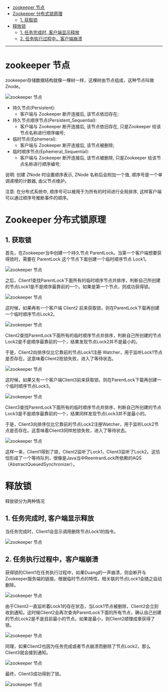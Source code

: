 * [zookeeper 节点](#zookeeper-%E8%8A%82%E7%82%B9)
* [Zookeeper 分布式锁原理](#zookeeper-%E5%88%86%E5%B8%83%E5%BC%8F%E9%94%81%E5%8E%9F%E7%90%86)
  * [1\. 获取锁](#1-%E8%8E%B7%E5%8F%96%E9%94%81)
* [释放锁](#%E9%87%8A%E6%94%BE%E9%94%81)
  * [1\. 任务完成时, 客户端显示释放](#1-%E4%BB%BB%E5%8A%A1%E5%AE%8C%E6%88%90%E6%97%B6-%E5%AE%A2%E6%88%B7%E7%AB%AF%E6%98%BE%E7%A4%BA%E9%87%8A%E6%94%BE)
  * [2\. 任务执行过程中，客户端崩溃](#2-%E4%BB%BB%E5%8A%A1%E6%89%A7%E8%A1%8C%E8%BF%87%E7%A8%8B%E4%B8%AD%E5%AE%A2%E6%88%B7%E7%AB%AF%E5%B4%A9%E6%BA%83)



---

# zookeeper 节点
zookeeper存储数据结构就像一棵树一样，这棵树由节点组成，这种节点叫做Znode。

![zookeeper 节点](../../img/zookeeper/zookeeper节点.jpg)

- 持久节点(Persistent):
    - 客户端与 Zookeeper 断开连接后, 该节点依旧存在;
- 持久节点顺序节点(Persistent_Sequential): 
    - 客户端与 Zookeeper 断开连接后, 该节点依旧存在, 只是Zookeeper 给该节点名称进行顺序编号;
- 临时节点(Ephemeral):
    - 客户端与 Zookeeper 断开连接后, 该节点被删除;
- 临时顺序节点(Ephemeral_Sequential): 
    - 客户端与 Zookeeper 断开连接后, 该节点被删除, 只是Zookeeper 给该节点名称进行顺序编号;

说明: 创建 ZNode 时设置顺序表示, ZNode 名称后会附加一个值, 顺序号是一个单调递增的计数器, 由父节点维护。

注意: 在分布式系统中, 顺序号可以被用于为所有的时间进行全局排序, 这样客户端可以通过顺序号推断事件的顺序。


# Zookeeper 分布式锁原理
## 1. 获取锁
首先，在Zookeeper当中创建一个持久节点 ParentLock。当第一个客户端想要获得锁时，需要在 ParentLock 这个节点下面创建一个临时顺序节点 Lock1。

![zookeeper 节点](../../img/zookeeper/创建Lock1.jpg)


之后，Client1查找ParentLock下面所有的临时顺序节点并排序，判断自己所创建的节点Lock1是不是顺序最靠前的一个。如果是第一个节点，则成功获得锁。

![zookeeper 节点](../../img/zookeeper/获得锁Lock1.jpg)

这时候，如果再有一个客户端 Client2 前来获取锁，则在ParentLock下载再创建一个临时顺序节点Lock2。 

![zookeeper 节点](../../img/zookeeper/创建Lock2.jpg)

Client2查找ParentLock下面所有的临时顺序节点并排序，判断自己所创建的节点Lock2是不是顺序最靠前的一个，结果发现节点Lock2并不是最小的。


于是，Client2向排序仅比它靠前的节点Lock1注册 Watcher，用于监听Lock1节点是否存在。这意味着Client2抢锁失败，进入了等待状态。 

![zookeeper 节点](../../img/zookeeper/Watcher-Lock1.jpg)

这时候，如果又有一个客户端Client3前来获取锁，则在ParentLock下载再创建一个临时顺序节点Lock3。 

![zookeeper 节点](../../img/zookeeper/创建Lock3.jpg)

Client3查找ParentLock下面所有的临时顺序节点并排序，判断自己所创建的节点Lock3是不是顺序最靠前的一个，结果同样发现节点Lock3并不是最小的。


于是，Client3向排序仅比它靠前的节点Lock2注册Watcher，用于监听Lock2节点是否存在。这意味着Client3同样抢锁失败，进入了等待状态。 

![zookeeper 节点](../../img/zookeeper/Watcher-Lock2.jpg)

这样一来，Client1得到了锁，Client2监听了Lock1，Client3监听了Lock2。这恰恰形成了一个等待队列，很像是Java当中ReentrantLock所依赖的AQS（AbstractQueuedSynchronizer）。

# 释放锁
释放锁分为两种情况
## 1. 任务完成时, 客户端显示释放
当任务完成时，Client1会显示调用删除节点Lock1的指令。

![zookeeper 节点](../../img/zookeeper/释放Lock1.jpg)

## 2. 任务执行过程中，客户端崩溃
获得锁的Client1在任务执行过程中，如果Duang的一声崩溃，则会断开与Zookeeper服务端的链接。根据临时节点的特性，相关联的节点Lock1会随之自动删除。 

![zookeeper 节点](../../img/zookeeper/释放Lock1-1.jpg)

由于Client2一直监听着Lock1的存在状态，当Lock1节点被删除，Client2会立刻收到通知。这时候Client2会再次查询ParentLock下面的所有节点，确认自己创建的节点Lock2是不是目前最小的节点。如果是最小，则Client2顺理成章获得了锁。 

![zookeeper 节点](../../img/zookeeper/获得锁Lock2.jpg)

同理，如果Client2也因为任务完成或者节点崩溃而删除了节点Lock2，那么Client3就会接到通知。 

![zookeeper 节点](../../img/zookeeper/释放Lock2.jpg)

最终，Client3成功得到了锁。

![zookeeper 节点](../../img/zookeeper/获得锁Lock3.jpg)
